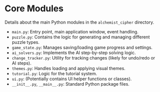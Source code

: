 # Core Modules

Details about the main Python modules in the `alchemist_cipher` directory.

*   `main.py`: Entry point, main application window, event handling.
*   `puzzle.py`: Contains the logic for generating and managing different puzzle types.
*   `game_state.py`: Manages saving/loading game progress and settings.
*   `ai_solvers.py`: Implements the AI step-by-step solving logic.
*   `change_tracker.py`: Utility for tracking changes (likely for undo/redo or AI steps).
*   `themes.py`: Handles loading and applying visual themes.
*   `tutorial.py`: Logic for the tutorial system.
*   `ui.py`: (Potentially contains UI helper functions or classes).
*   `__init__.py`, `__main__.py`: Standard Python package files. 